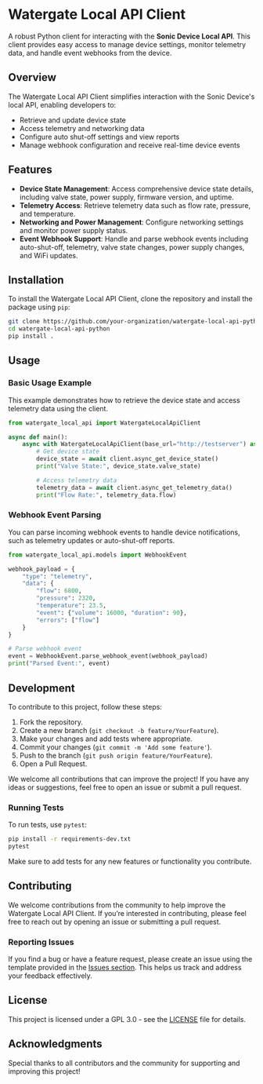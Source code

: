 
# Watergate Local API Client

A robust Python client for interacting with the **Sonic Device Local API**. This client provides easy access to manage device settings, monitor telemetry data, and handle event webhooks from the device.

## Overview

The Watergate Local API Client simplifies interaction with the Sonic Device's local API, enabling developers to:
- Retrieve and update device state
- Access telemetry and networking data
- Configure auto shut-off settings and view reports
- Manage webhook configuration and receive real-time device events

## Features

- **Device State Management**: Access comprehensive device state details, including valve state, power supply, firmware version, and uptime.
- **Telemetry Access**: Retrieve telemetry data such as flow rate, pressure, and temperature.
- **Networking and Power Management**: Configure networking settings and monitor power supply status.
- **Event Webhook Support**: Handle and parse webhook events including auto-shut-off, telemetry, valve state changes, power supply changes, and WiFi updates.

## Installation

To install the Watergate Local API Client, clone the repository and install the package using `pip`:

```bash
git clone https://github.com/your-organization/watergate-local-api-python.git
cd watergate-local-api-python
pip install .
```

## Usage

### Basic Usage Example

This example demonstrates how to retrieve the device state and access telemetry data using the client.

```python
from watergate_local_api import WatergateLocalApiClient

async def main():
    async with WatergateLocalApiClient(base_url="http://testserver") as client:
        # Get device state
        device_state = await client.async_get_device_state()
        print("Valve State:", device_state.valve_state)

        # Access telemetry data
        telemetry_data = await client.async_get_telemetry_data()
        print("Flow Rate:", telemetry_data.flow)
```

### Webhook Event Parsing

You can parse incoming webhook events to handle device notifications, such as telemetry updates or auto-shut-off reports.

```python
from watergate_local_api.models import WebhookEvent

webhook_payload = {
    "type": "telemetry",
    "data": {
        "flow": 6800,
        "pressure": 2320,
        "temperature": 23.5,
        "event": {"volume": 16000, "duration": 90},
        "errors": ["flow"]
    }
}

# Parse webhook event
event = WebhookEvent.parse_webhook_event(webhook_payload)
print("Parsed Event:", event)
```

## Development

To contribute to this project, follow these steps:

1. Fork the repository.
2. Create a new branch (`git checkout -b feature/YourFeature`).
3. Make your changes and add tests where appropriate.
4. Commit your changes (`git commit -m 'Add some feature'`).
5. Push to the branch (`git push origin feature/YourFeature`).
6. Open a Pull Request.

We welcome all contributions that can improve the project! If you have any ideas or suggestions, feel free to open an issue or submit a pull request.

### Running Tests

To run tests, use `pytest`:

```bash
pip install -r requirements-dev.txt
pytest
```

Make sure to add tests for any new features or functionality you contribute.

## Contributing

We welcome contributions from the community to help improve the Watergate Local API Client. If you’re interested in contributing, please feel free to reach out by opening an issue or submitting a pull request.

### Reporting Issues

If you find a bug or have a feature request, please create an issue using the template provided in the [Issues section](https://github.com/hero-laboratories/watergate-local-api-python/issues). This helps us track and address your feedback effectively.

## License

This project is licensed under a GPL 3.0 - see the [LICENSE](LICENSE) file for details.

## Acknowledgments

Special thanks to all contributors and the community for supporting and improving this project!
